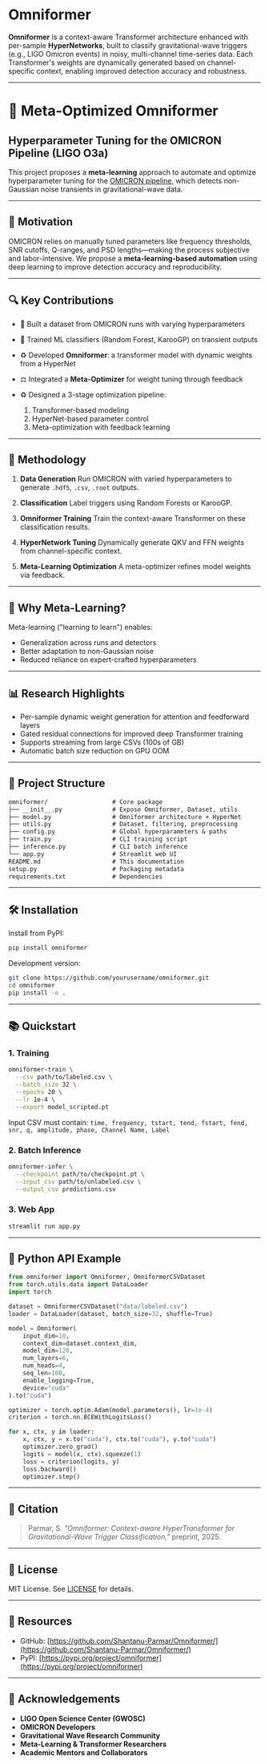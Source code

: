 # Omniformer

**Omniformer** is a context-aware Transformer architecture enhanced with per-sample **HyperNetworks**, built to classify gravitational-wave triggers (e.g., LIGO Omicron events) in noisy, multi-channel time-series data. Each Transformer's weights are dynamically generated based on channel-specific context, enabling improved detection accuracy and robustness.

---

# 🧠 Meta-Optimized Omniformer

## Hyperparameter Tuning for the OMICRON Pipeline (LIGO O3a)

This project proposes a **meta-learning** approach to automate and optimize hyperparameter tuning for the [OMICRON pipeline](https://gw-openscience.org/omicron/), which detects non-Gaussian noise transients in gravitational-wave data.

---

## 🚀 Motivation

OMICRON relies on manually tuned parameters like frequency thresholds, SNR cutoffs, Q-ranges, and PSD lengths—making the process subjective and labor-intensive.
We propose a **meta-learning-based automation** using deep learning to improve detection accuracy and reproducibility.

---

## 🔍 Key Contributions

* 📁 Built a dataset from OMICRON runs with varying hyperparameters
* 🧠 Trained ML classifiers (Random Forest, KarooGP) on transient outputs
* ♻️ Developed **Omniformer**: a transformer model with dynamic weights from a HyperNet
* ⚖️ Integrated a **Meta-Optimizer** for weight tuning through feedback
* ♻️ Designed a 3-stage optimization pipeline:

  1. Transformer-based modeling
  2. HyperNet-based parameter control
  3. Meta-optimization with feedback learning

---

## 🧪 Methodology

1. **Data Generation**
   Run OMICRON with varied hyperparameters to generate `.hdf5`, `.csv`, `.root` outputs.

2. **Classification**
   Label triggers using Random Forests or KarooGP.

3. **Omniformer Training**
   Train the context-aware Transformer on these classification results.

4. **HyperNetwork Tuning**
   Dynamically generate QKV and FFN weights from channel-specific context.

5. **Meta-Learning Optimization**
   A meta-optimizer refines model weights via feedback.

---

## 🤖 Why Meta-Learning?

Meta-learning ("learning to learn") enables:

* Generalization across runs and detectors
* Better adaptation to non-Gaussian noise
* Reduced reliance on expert-crafted hyperparameters

---

## 📊 Research Highlights

* Per-sample dynamic weight generation for attention and feedforward layers
* Gated residual connections for improved deep Transformer training
* Supports streaming from large CSVs (100s of GB)
* Automatic batch size reduction on GPU OOM

---

## 📄 Project Structure

```txt
omniformer/                  # Core package
├── __init__.py              # Expose Omniformer, Dataset, utils
├── model.py                 # Omniformer architecture + HyperNet
├── utils.py                 # Dataset, filtering, preprocessing
├── config.py                # Global hyperparameters & paths
├── train.py                 # CLI training script
├── inference.py             # CLI batch inference
└── app.py                   # Streamlit web UI
README.md                    # This documentation
setup.py                     # Packaging metadata
requirements.txt             # Dependencies
```

---

## 🛠️ Installation

Install from PyPI:

```bash
pip install omniformer
```

Development version:

```bash
git clone https://github.com/yourusername/omniformer.git
cd omniformer
pip install -e .
```

---

## 📚 Quickstart

### 1. Training

```bash
omniformer-train \
  --csv path/to/labeled.csv \
  --batch_size 32 \
  --epochs 20 \
  --lr 1e-4 \
  --export model_scripted.pt
```

Input CSV must contain: `time, frequency, tstart, tend, fstart, fend, snr, q, amplitude, phase, Channel Name, Label`

### 2. Batch Inference

```bash
omniformer-infer \
  --checkpoint path/to/checkpoint.pt \
  --input_csv path/to/unlabeled.csv \
  --output_csv predictions.csv
```

### 3. Web App

```bash
streamlit run app.py
```

---

## 📲 Python API Example

```python
from omniformer import Omniformer, OmniformerCSVDataset
from torch.utils.data import DataLoader
import torch

dataset = OmniformerCSVDataset("data/labeled.csv")
loader = DataLoader(dataset, batch_size=32, shuffle=True)

model = Omniformer(
    input_dim=10,
    context_dim=dataset.context_dim,
    model_dim=128,
    num_layers=6,
    num_heads=4,
    seq_len=100,
    enable_logging=True,
    device="cuda"
).to("cuda")

optimizer = torch.optim.Adam(model.parameters(), lr=1e-4)
criterion = torch.nn.BCEWithLogitsLoss()

for x, ctx, y in loader:
    x, ctx, y = x.to("cuda"), ctx.to("cuda"), y.to("cuda")
    optimizer.zero_grad()
    logits = model(x, ctx).squeeze(1)
    loss = criterion(logits, y)
    loss.backward()
    optimizer.step()
```

---

## 📑 Citation

> Parmar, S. *"Omniformer: Context-aware HyperTransformer for Gravitational-Wave Trigger Classification,"* preprint, 2025.

---

## 📅 License

MIT License. See [LICENSE](LICENSE) for details.

---

## 🔗 Resources

* GitHub: [https://github.com/Shantanu-Parmar/Omniformer/](https://github.com/Shantanu-Parmar/Omniformer/)
* PyPI: [https://pypi.org/project/omniformer](https://pypi.org/project/omniformer)

---

## 🙏 Acknowledgements

* **LIGO Open Science Center (GWOSC)**
* **OMICRON Developers**
* **Gravitational Wave Research Community**
* **Meta-Learning & Transformer Researchers**
* **Academic Mentors and Collaborators**

